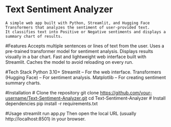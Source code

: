 ﻿# Text Sentiment Analyzer
    A simple web app built with Python, Streamlit, and Hugging Face Transformers that analyzes the sentiment of user-provided text.
    It classifies text into Positive or Negative sentiments and displays a summary chart of results.

#Features
     Accepts multiple sentences or lines of text from the user.
     Uses a pre-trained transformer model for sentiment analysis.
     Displays results visually in a bar chart.
     Fast and lightweight web interface built with Streamlit.
     Caches the model to avoid reloading on every run.

#Tech Stack
      Python 3.10+
      Streamlit – For the web interface.
      Transformers (Hugging Face) – For sentiment analysis.
      Matplotlib – For creating sentiment summary charts.

#Installation
    # Clone the repository
        git clone https://github.com/your-username/Text-Sentiment-Analyzer.git
        cd Text-Sentiment-Analyzer
    # Install dependencies
        pip install -r requirements.txt

#Usage
    streamlit run app.py
    Then open the local URL (usually http://localhost:8501) in your browser.
